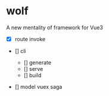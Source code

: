 # wolf

A new mentality of framework for Vue3

- [x] route invoke

- [] cli

  - [] generate
  - [] serve
  - [] build

- [] model vuex saga